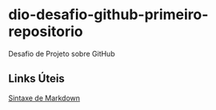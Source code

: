# dio-desafio-github-primeiro-repositorio
Desafio de Projeto sobre GitHub

## Links Úteis
[Sintaxe de Markdown](https://www.markdownguide.org)
